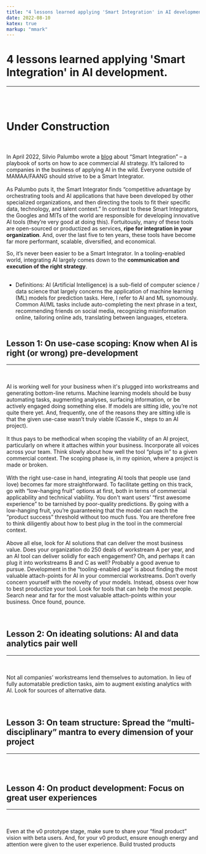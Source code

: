 ```yaml
---
title: "4 lessons learned applying 'Smart Integration' in AI development."
date: 2022-08-10
katex: true
markup: "mmark"
---
```


# 4 lessons learned applying 'Smart Integration' in AI development.
---
<br><br>
# **Under Construction**
<br><br>
In April 2022, Silvio Palumbo wrote a <a target="_blank" rel="noopener noreferrer" href="https://medium.com/bcggamma/smart-integration-four-levels-of-ai-maturity-and-why-its-ok-to-be-at-level-3-2af0c94c9614">blog</a> about “Smart Integration” – a playbook of sorts on how to ace commercial AI strategy. It’s tailored to companies in the business of applying AI in the wild. Everyone outside of MAMAA/FAANG should strive to be a Smart Integrator.
<br><br>
As Palumbo puts it, the Smart Integrator finds “competitive advantage by orchestrating tools and AI applications that have been developed by other specialized organizations, and then directing the tools to fit their specific data, technology, and talent context.” In contrast to these Smart Integrators, the Googles and MITs of the world are responsible for developing innovative AI tools (they’re very good at doing this). Fortuitously, many of these tools are open-sourced or productized as services, **ripe for integration in your organization**. And, over the last five to ten years, these tools have become far more performant, scalable, diversified, and economical. 

So, it’s never been easier to be a Smart Integrator. In a tooling-enabled world, integrating AI largely comes down to the **communication and execution of the right strategy**. 
<br><br>
* Definitions: AI (Artificial Intelligence) is a sub-field of computer science / data science that largely concerns the application of machine learning (ML) models for prediction tasks. Here, I refer to AI and ML synomously. Common AI/ML tasks include auto-completing the next phrase in a text, recommending friends on social media, recognizing misinformation online, tailoring online ads, translating between languages, etcetera.
<br><br>
## Lesson 1: On use-case scoping: Know when AI is right (or wrong) pre-development
---
<br><br>
AI is working well for your business when it's plugged into workstreams and generating bottom-line returns. Machine learning models should be busy automating tasks, augmenting analyses, surfacing information, or be actively engaged doing something else. If models are sitting idle, you’re not quite there yet. And, frequently, one of the reasons they are sitting idle is that the given use-case wasn’t truly viable (Cassie K., steps to an AI project).
<br><br>
It thus pays to be methodical when scoping the viability of an AI project, particularly on where it attaches within your business. Incorporate all voices across your team. Think slowly about how well the tool “plugs in” to a given commercial context. The scoping phase is, in my opinion, where a project is made or broken. 
<br><br>
With the right use-case in hand, integrating AI tools that people use (and love) becomes far more straightforward. To facilitate getting on this track, go with “low-hanging fruit” options at first, both in terms of commercial applicability and technical viability. You don't want users’ “first awesome experience” to be tarnished by poor-quality predictions. By going with a low-hanging fruit, you’re guaranteeing that the model can reach the “product success” threshold without too much fuss. You are therefore free to think diligently about how to best plug in the tool in the commercial context. 
<br><br>
Above all else, look for AI solutions that can deliver the most business value. Does your organization do 250 deals of workstream A per year, and an AI tool can deliver solidly for each engagement? Oh, and perhaps it can plug it into workstreams B and C as well? Probably a good avenue to pursue. Development in the “tooling-enabled age” is about finding the most valuable attach-points for AI in your commercial workstreams. Don’t overly concern yourself with the novelty of your models. Instead, obsess over how to best productize your tool. Look for tools that can help the most people. Search near and far for the most valuable attach-points within your business. Once found, pounce.  
<br><br>
## Lesson 2: On ideating solutions: AI and data analytics pair well
---
<br><br>
Not all companies’ workstreams lend themselves to automation. In lieu of fully automatable prediction tasks, aim to augment existing analytics with AI. Look for sources of alternative data.  
<br><br>
## Lesson 3: On team structure: Spread the “multi-disciplinary” mantra to every dimension of your project
---
<br><br>
## Lesson 4: On product development: Focus on great user experiences
---
<br><br>
Even at the v0 prototype stage, make sure to share your “final product” vision with beta users. And, for your v0 product, ensure enough energy and attention were given to the user experience. Build trusted products
